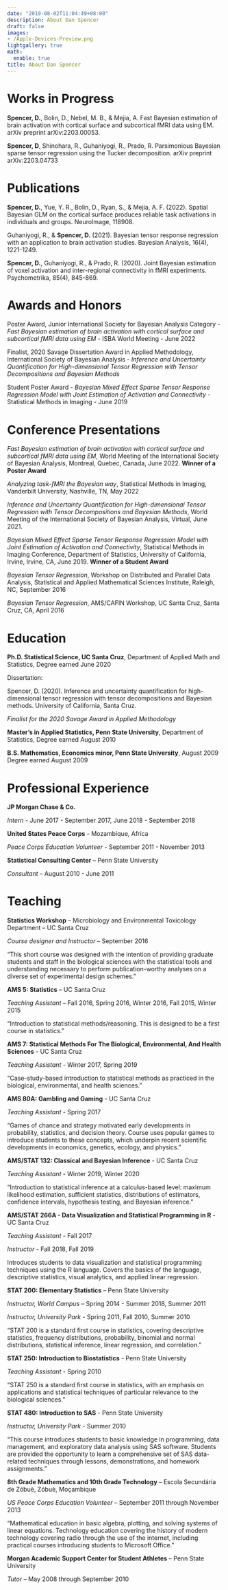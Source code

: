```yaml
---
date: "2019-08-02T11:04:49+08:00"
description: About Dan Spencer
draft: false
images:
- /Apple-Devices-Preview.png
lightgallery: true
math:
  enable: true
title: About Dan Spencer
---
```


# Works in Progress

**Spencer, D.**, Bolin, D., Nebel, M. B., & Mejia, A. Fast Bayesian estimation of brain activation with cortical surface and subcortical fMRI data using EM. arXiv preprint arXiv:2203.00053.

**Spencer, D**, Shinohara, R., Guhaniyogi, R., Prado, R. Parsimonious Bayesian sparse tensor regression using the Tucker decomposition. arXiv preprint arXiv:2203.04733

# Publications

**Spencer, D.**, Yue, Y. R., Bolin, D., Ryan, S., & Mejia, A. F. (2022). Spatial Bayesian GLM on the cortical surface produces reliable task activations in individuals and groups. NeuroImage, 118908.

Guhaniyogi, R., & **Spencer, D.** (2021). Bayesian tensor response regression with an application to brain activation studies. Bayesian Analysis, 16(4), 1221-1249.

**Spencer, D.**, Guhaniyogi, R., & Prado, R. (2020). Joint Bayesian estimation of voxel activation and inter-regional connectivity in fMRI experiments. Psychometrika, 85(4), 845-869.

# Awards and Honors

Poster Award, Junior International Society for Bayesian Analysis Category - *Fast Bayesian estimation of brain activation with cortical surface and subcortical fMRI data using EM* - ISBA World Meeting - June 2022

Finalist, 2020 Savage Dissertation Award in Applied Methodology, International Society of Bayesian Analysis - *Inference and Uncertainty Quantification for High-dimensional Tensor Regression with Tensor Decompositions and Bayesian Methods*

Student Poster Award - *Bayesian Mixed Effect Sparse Tensor Response Regression Model with Joint Estimation of Activation and Connectivity* - Statistical Methods in Imaging - June 2019

# Conference Presentations

*Fast Bayesian estimation of brain activation with cortical surface and subcortical fMRI data using EM*, World Meeting of the International Society of Bayesian Analysis, Montreal, Quebec, Canada, June 2022.
**Winner of a Poster Award**

*Analyzing task-fMRI the Bayesian way*, Statistical Methods in Imaging, Vanderbilt University, Nashville, TN, May 2022

*Inference and Uncertainty Quantification for High-dimensional Tensor Regression with Tensor Decompositions and Bayesian Methods*, World Meeting of the International Society of Bayesian Analysis, Virtual, June 2021.

*Bayesian Mixed Effect Sparse Tensor Response Regression Model with Joint Estimation of Activation and Connectivity*, Statistical Methods in Imaging Conference, Department of Statistics, University of California, Irvine, Irvine, CA, June 2019. **Winner of a Student Award**

*Bayesian Tensor Regression*, Workshop on Distributed and Parallel Data Analysis, Statistical and Applied Mathematical Sciences Institute, Raleigh, NC, September 2016

*Bayesian Tensor Regression*, AMS/CAFIN Workshop, 
UC Santa Cruz, Santa Cruz, CA, April 2016


# Education

**Ph.D. Statistical Science, UC Santa Cruz**, Department of Applied Math and Statistics, 
Degree earned June 2020 

Dissertation:

Spencer, D. (2020). Inference and uncertainty quantification for high-dimensional tensor regression with tensor decompositions and Bayesian methods. University of California, Santa Cruz.

*Finalist for the 2020 Savage Award in Applied Methodology*

**Master’s in Applied Statistics, Penn State University**, Department of Statistics,
Degree earned August 2010 

**B.S. Mathematics, Economics minor, Penn State University**, August 2009
Degree earned August 2009 

# Professional Experience

**JP Morgan Chase & Co.**

*Intern* - June 2017 - September 2017, June 2018 - September 2018

**United States Peace Corps** - Mozambique, Africa

*Peace Corps Education Volunteer* - September 2011 - November 2013

**Statistical Consulting Center** – Penn State University 

*Consultant* – August 2010 - June 2011

# Teaching 

**Statistics Workshop** – Microbiology and Environmental Toxicology Department – UC Santa Cruz 

*Course designer and Instructor* – September 2016 

“This short course was designed with the intention of providing graduate students and staff in the biological sciences with the statistical tools and understanding necessary to perform publication-worthy analyses on a diverse set of experimental design schemes.”

**AMS 5: Statistics** – UC Santa Cruz 

*Teaching Assistant* – Fall 2016, Spring 2016, Winter 2016, Fall 2015, Winter 2015 

“Introduction to statistical methods/reasoning. This is designed to be a first course in statistics.”

**AMS 7: Statistical Methods For The Biological, Environmental, And Health Sciences** - UC Santa Cruz

*Teaching Assistant* - Winter 2017, Spring 2019

“Case-study-based introduction to statistical methods as practiced in the biological, environmental, and health sciences.”

**AMS 80A: Gambling and Gaming** - UC Santa Cruz

*Teaching Assistant* - Spring 2017

“Games of chance and strategy motivated early developments in probability, statistics, and decision theory. Course uses popular games to introduce students to these concepts, which underpin recent scientific developments in economics, genetics, ecology, and physics.”

**AMS/STAT 132: Classical and Bayesian Inference** - UC Santa Cruz

*Teaching Assistant* - Winter 2019, Winter 2020

“Introduction to statistical inference at a calculus-based level: maximum likelihood estimation, sufficient statistics, distributions of estimators, confidence intervals, hypothesis testing, and Bayesian inference.”

**AMS/STAT 266A - Data Visualization and Statistical Programming in R** - UC Santa Cruz

*Teaching Assistant* - Fall 2017

*Instructor* - Fall 2018, Fall 2019

Introduces students to data visualization and statistical programming techniques using the R language. Covers the basics of the language, descriptive statistics, visual analytics, and applied linear regression.

**STAT 200: Elementary Statistics** – Penn State University 

*Instructor, World Campus* – Spring 2014 - Summer 2018, Summer 2011 

*Instructor, University Park* - Spring 2011, Fall 2010, Summer 2010 

“STAT 200 is a standard first course in statistics, covering descriptive statistics, frequency distributions, probability, binomial and normal distributions, statistical inference, linear regression, and correlation.”

**STAT 250: Introduction to Biostatistics** - Penn State University

*Teaching Assistant* - Spring 2010

“STAT 250 is a standard first course in statistics, with an emphasis on applications and statistical techniques of particular relevance to the biological sciences.” 

**STAT 480: Introduction to SAS** - Penn State University

*Instructor, University Park* - Summer 2010

“This course introduces students to basic knowledge in programming, data management, and exploratory data analysis using SAS software. Students are provided the opportunity to learn a comprehensive set of SAS data-related techniques through lessons, demonstrations, and homework assignments.”

**8th Grade Mathematics and 10th Grade Technology** – Escola Secundária de Zóbuè, Zóbuè, Moçambique 

*US Peace Corps Education Volunteer* – September 2011 through November 2013 

“Mathematical education in basic algebra, plotting, and solving systems of linear equations. Technology education covering the history of modern technology covering radio through the use of the internet, including practical courses introducing students to Microsoft Office.”

**Morgan Academic Support Center for Student Athletes** – Penn State University 

*Tutor* – May 2008 through September 2010
